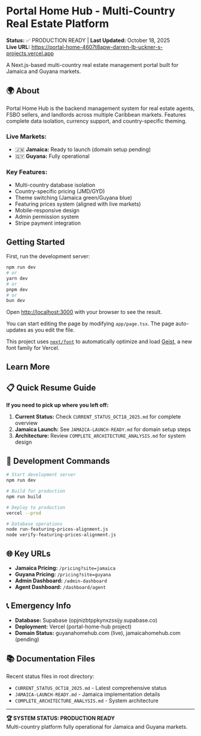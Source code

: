# Portal Home Hub - Multi-Country Real Estate Platform

**Status:** ✅ PRODUCTION READY | **Last Updated:** October 18, 2025  
**Live URL:** https://portal-home-4607t8apw-darren-lb-uckner-s-projects.vercel.app

A Next.js-based multi-country real estate management portal built for Jamaica and Guyana markets.

## 🌍 About

Portal Home Hub is the backend management system for real estate agents, FSBO sellers, and landlords across multiple Caribbean markets. Features complete data isolation, currency support, and country-specific theming.

### **Live Markets:**
- 🇯🇲 **Jamaica:** Ready to launch (domain setup pending)
- 🇬🇾 **Guyana:** Fully operational

### **Key Features:**
- Multi-country database isolation
- Country-specific pricing (JMD/GYD)  
- Theme switching (Jamaica green/Guyana blue)
- Featuring prices system (aligned with live markets)
- Mobile-responsive design
- Admin permission system
- Stripe payment integration

## Getting Started

First, run the development server:

```bash
npm run dev
# or
yarn dev
# or
pnpm dev
# or
bun dev
```

Open [http://localhost:3000](http://localhost:3000) with your browser to see the result.

You can start editing the page by modifying `app/page.tsx`. The page auto-updates as you edit the file.

This project uses [`next/font`](https://nextjs.org/docs/app/building-your-application/optimizing/fonts) to automatically optimize and load [Geist](https://vercel.com/font), a new font family for Vercel.

## Learn More

## 📋 Quick Resume Guide

**If you need to pick up where you left off:**

1. **Current Status:** Check `CURRENT_STATUS_OCT18_2025.md` for complete overview
2. **Jamaica Launch:** See `JAMAICA-LAUNCH-READY.md` for domain setup steps  
3. **Architecture:** Review `COMPLETE_ARCHITECTURE_ANALYSIS.md` for system design

## 🔧 Development Commands

```bash
# Start development server
npm run dev

# Build for production  
npm run build

# Deploy to production
vercel --prod

# Database operations
node run-featuring-prices-alignment.js
node verify-featuring-prices-alignment.js
```

## 🌐 Key URLs

- **Jamaica Pricing:** `/pricing?site=jamaica`
- **Guyana Pricing:** `/pricing?site=guyana`  
- **Admin Dashboard:** `/admin-dashboard`
- **Agent Dashboard:** `/dashboard/agent`

## 📞 Emergency Info

- **Database:** Supabase (opjnizbtppkynxzssijy.supabase.co)
- **Deployment:** Vercel (portal-home-hub project)
- **Domain Status:** guyanahomehub.com (live), jamaicahomehub.com (pending)

## 📚 Documentation Files

Recent status files in root directory:
- `CURRENT_STATUS_OCT18_2025.md` - Latest comprehensive status
- `JAMAICA-LAUNCH-READY.md` - Jamaica implementation details  
- `COMPLETE_ARCHITECTURE_ANALYSIS.md` - System architecture

---

**🏆 SYSTEM STATUS: PRODUCTION READY**  
Multi-country platform fully operational for Jamaica and Guyana markets.
